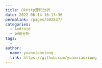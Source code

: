 ```yaml
---
title: OkHttp源码分析
date: 2022-06-14 16:13:36
permalink: /pages/b02837/
categories:
  - Android
  - 源码分析
tags:
  - 
author: 
  name: yuanxiaoxiong
  link: https://github.com/yuanxiaoxiong
---
```

